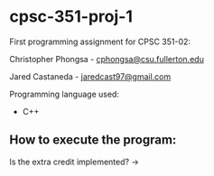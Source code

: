 # cpsc-351-proj-1
First programming assignment for CPSC 351-02:

Christopher Phongsa   -   cphongsa@csu.fullerton.edu

Jared Castaneda - jaredcast97@gmail.com

Programming language used: 
- C++


How to execute the program:
- 

Is the extra credit implemented? ->



